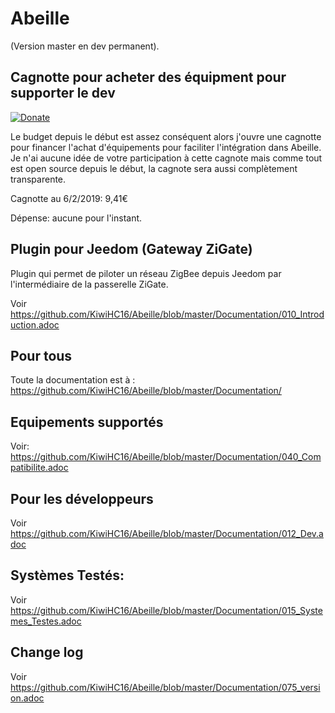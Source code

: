 # Abeille

(Version master en dev permanent).

## Cagnotte pour acheter des équipment pour supporter le dev

[![Donate](https://img.shields.io/badge/Donate-PayPal-green.svg)](https://paypal.me/KiwiHC16)

Le budget depuis le début est assez conséquent alors j'ouvre une cagnotte pour financer l'achat d'équipements pour faciliter l'intégration dans Abeille.
Je n'ai aucune idée de votre participation à cette cagnote mais comme tout est open source depuis le début, la cagnote sera aussi complètement transparente.

Cagnotte au 6/2/2019: 9,41€

Dépense: aucune pour l'instant.

## Plugin pour Jeedom (Gateway ZiGate)

Plugin qui permet de piloter un réseau ZigBee depuis Jeedom par l'intermédiaire de la passerelle ZiGate.

Voir https://github.com/KiwiHC16/Abeille/blob/master/Documentation/010_Introduction.adoc

## Pour tous

Toute la documentation est à : https://github.com/KiwiHC16/Abeille/blob/master/Documentation/

## Equipements supportés

Voir: https://github.com/KiwiHC16/Abeille/blob/master/Documentation/040_Compatibilite.adoc

## Pour les développeurs

Voir https://github.com/KiwiHC16/Abeille/blob/master/Documentation/012_Dev.adoc

## Systèmes Testés:

Voir https://github.com/KiwiHC16/Abeille/blob/master/Documentation/015_Systemes_Testes.adoc

## Change log

Voir https://github.com/KiwiHC16/Abeille/blob/master/Documentation/075_version.adoc

